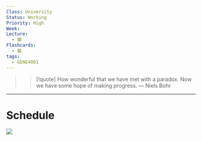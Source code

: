 ```yaml
---
Class: University
Status: Working
Priority: High
Week: 
Lecture:
  - 🟥
Flashcards:
  - 🟥
tags:
  - GENE4001
---
```

> > [!quote] How wonderful that we have met with a paradox. Now we have some hope of making progress.
> — Niels Bohr

---
# Schedule
![](https://i.imgur.com/o07nozO.png)


